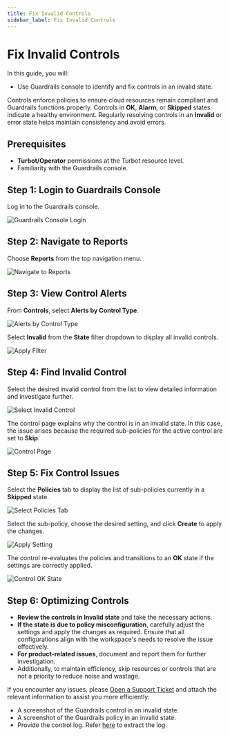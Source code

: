 ```yaml
---
title: Fix Invalid Controls
sidebar_label: Fix Invalid Controls
---
```


# Fix Invalid Controls

In this guide, you will:
- Use Guardrails console to identify and fix controls in an invalid state.

Controls enforce policies to ensure cloud resources remain compliant and Guardrails functions properly. Controls in **OK**, **Alarm**, or **Skipped** states indicate a healthy environment. Regularly resolving controls in an **Invalid** or error state helps maintain consistency and avoid errors.

## Prerequisites

- **Turbot/Operator** permissions at the Turbot resource level.
- Familiarity with the Guardrails console.

## Step 1: Login to Guardrails Console

Log in to the Guardrails console.

![Guardrails Console Login](/images/docs/guardrails/guides/using-guardrails/troubleshooting/fix-invalid-controls/guardrails-console-login.png)

## Step 2: Navigate to Reports

Choose **Reports** from the top navigation menu.

![Navigate to Reports](/images/docs/guardrails/guides/using-guardrails/troubleshooting/fix-invalid-controls/guardrails-navigate-to-reports.png)


## Step 3: View Control Alerts

From **Controls**, select **Alerts by Control Type**.

![Alerts by Control Type](/images/docs/guardrails/guides/using-guardrails/troubleshooting/fix-invalid-controls/guardrails-select-controls-alerts.png)

Select **Invalid** from the **State** filter dropdown to display all invalid controls.

![Apply Filter](/images/docs/guardrails/guides/using-guardrails/troubleshooting/fix-invalid-controls/guardrails-filter-invalid.png)


## Step 4: Find Invalid Control

Select the desired invalid control from the list to view detailed information and investigate further.

![Select Invalid Control](/images/docs/guardrails/guides/using-guardrails/troubleshooting/fix-invalid-controls/guardrails-select-invalid-control.png)

The control page explains why the control is in an invalid state. In this case, the issue arises because the required sub-policies for the active control are set to **Skip**.

![Control Page](/images/docs/guardrails/guides/using-guardrails/troubleshooting/fix-invalid-controls/guardrails-controls-page.png)


## Step 5: Fix Control Issues

Select the **Policies** tab to display the list of sub-policies currently in a **Skipped** state.

![Select Policies Tab](/images/docs/guardrails/guides/using-guardrails/troubleshooting/fix-invalid-controls/guardrails-sub-policy-page.png)

Select the sub-policy, choose the desired setting, and click **Create** to apply the changes.

![Apply Setting](/images/docs/guardrails/guides/using-guardrails/troubleshooting/fix-invalid-controls/guardrails-apply-policy-setting.png)

The control re-evaluates the policies and transitions to an **OK** state if the settings are correctly applied.

![Control OK State](/images/docs/guardrails/guides/using-guardrails/troubleshooting/fix-invalid-controls/guardrails-control-ok-state.png)

## Step 6: Optimizing Controls

- **Review the controls in Invalid state** and take the necessary actions.
- **If the state is due to policy misconfiguration**, carefully adjust the settings and apply the changes as required. Ensure that all configurations align with the workspace's needs to resolve the issue effectively.
- **For product-related issues**, document and report them for further investigation.
- Additionally, to maintain efficiency, skip resources or controls that are not a priority to reduce noise and wastage.

If you encounter any issues, please [Open a Support Ticket](https://support.turbot.com) and attach the relevant information to assist you more efficiently:

- A screenshot of the Guardrails control in an invalid state.
- A screenshot of the Guardrails policy in an invalid state.
- Provide the control log. Refer [here](/guardrails/docs/guides/using-guardrails/troubleshooting/access-control-logs) to extract the log.
